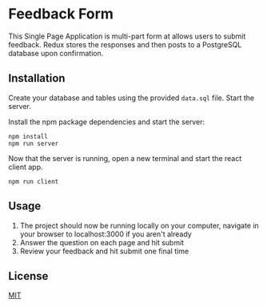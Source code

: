 # Feedback Form
This Single Page Application is multi-part form at allows users to submit feedback. Redux stores the responses and then posts to a PostgreSQL database upon confirmation.

## Installation

Create your database and tables using the provided `data.sql` file. Start the server.

Install the npm package dependencies and start the server:
```
npm install
npm run server
```

Now that the server is running, open a new terminal and start the react client app.

```
npm run client
```

## Usage
1. The project should now be running locally on your computer, navigate in your browser to localhost:3000 if you aren't already
2. Answer the question on each page and hit submit
3. Review your feedback and hit submit one final time

## License

[MIT](https://choosealicense.com/licenses/mit/)